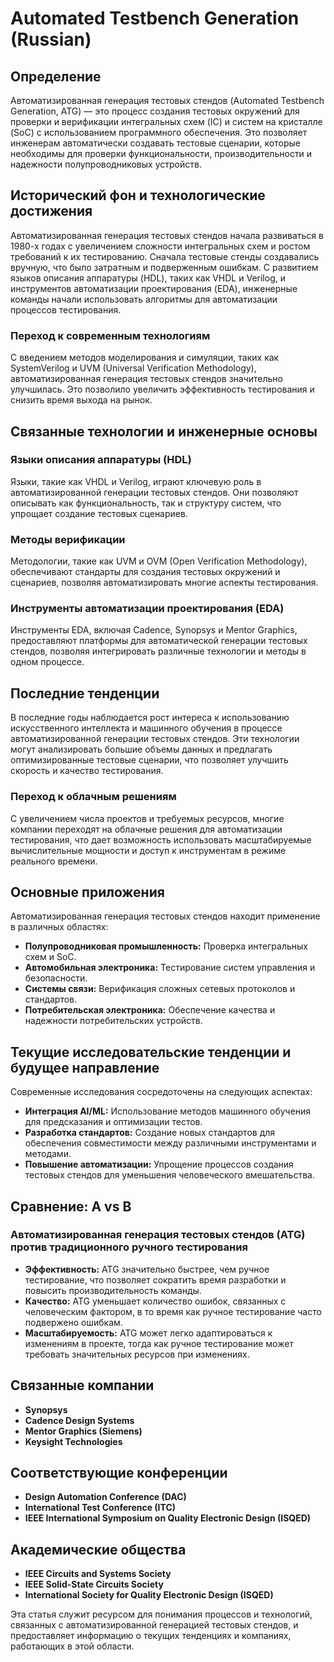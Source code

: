 # Automated Testbench Generation (Russian)

## Определение

Автоматизированная генерация тестовых стендов (Automated Testbench Generation, ATG) — это процесс создания тестовых окружений для проверки и верификации интегральных схем (IC) и систем на кристалле (SoC) с использованием программного обеспечения. Это позволяет инженерам автоматически создавать тестовые сценарии, которые необходимы для проверки функциональности, производительности и надежности полупроводниковых устройств.

## Исторический фон и технологические достижения

Автоматизированная генерация тестовых стендов начала развиваться в 1980-х годах с увеличением сложности интегральных схем и ростом требований к их тестированию. Сначала тестовые стенды создавались вручную, что было затратным и подверженным ошибкам. С развитием языков описания аппаратуры (HDL), таких как VHDL и Verilog, и инструментов автоматизации проектирования (EDA), инженерные команды начали использовать алгоритмы для автоматизации процессов тестирования.

### Переход к современным технологиям

С введением методов моделирования и симуляции, таких как SystemVerilog и UVM (Universal Verification Methodology), автоматизированная генерация тестовых стендов значительно улучшилась. Это позволило увеличить эффективность тестирования и снизить время выхода на рынок.

## Связанные технологии и инженерные основы

### Языки описания аппаратуры (HDL)

Языки, такие как VHDL и Verilog, играют ключевую роль в автоматизированной генерации тестовых стендов. Они позволяют описывать как функциональность, так и структуру систем, что упрощает создание тестовых сценариев.

### Методы верификации

Методологии, такие как UVM и OVM (Open Verification Methodology), обеспечивают стандарты для создания тестовых окружений и сценариев, позволяя автоматизировать многие аспекты тестирования.

### Инструменты автоматизации проектирования (EDA)

Инструменты EDA, включая Cadence, Synopsys и Mentor Graphics, предоставляют платформы для автоматической генерации тестовых стендов, позволяя интегрировать различные технологии и методы в одном процессе.

## Последние тенденции

В последние годы наблюдается рост интереса к использованию искусственного интеллекта и машинного обучения в процессе автоматизированной генерации тестовых стендов. Эти технологии могут анализировать большие объемы данных и предлагать оптимизированные тестовые сценарии, что позволяет улучшить скорость и качество тестирования.

### Переход к облачным решениям

С увеличением числа проектов и требуемых ресурсов, многие компании переходят на облачные решения для автоматизации тестирования, что дает возможность использовать масштабируемые вычислительные мощности и доступ к инструментам в режиме реального времени.

## Основные приложения

Автоматизированная генерация тестовых стендов находит применение в различных областях:

- **Полупроводниковая промышленность:** Проверка интегральных схем и SoC.
- **Автомобильная электроника:** Тестирование систем управления и безопасности.
- **Системы связи:** Верификация сложных сетевых протоколов и стандартов.
- **Потребительская электроника:** Обеспечение качества и надежности потребительских устройств.

## Текущие исследовательские тенденции и будущее направление

Современные исследования сосредоточены на следующих аспектах:

- **Интеграция AI/ML:** Использование методов машинного обучения для предсказания и оптимизации тестов.
- **Разработка стандартов:** Создание новых стандартов для обеспечения совместимости между различными инструментами и методами.
- **Повышение автоматизации:** Упрощение процессов создания тестовых стендов для уменьшения человеческого вмешательства.

## Сравнение: A vs B

### Автоматизированная генерация тестовых стендов (ATG) против традиционного ручного тестирования

- **Эффективность:** ATG значительно быстрее, чем ручное тестирование, что позволяет сократить время разработки и повысить производительность команды.
- **Качество:** ATG уменьшает количество ошибок, связанных с человеческим фактором, в то время как ручное тестирование часто подвержено ошибкам.
- **Масштабируемость:** ATG может легко адаптироваться к изменениям в проекте, тогда как ручное тестирование может требовать значительных ресурсов при изменениях.

## Связанные компании

- **Synopsys**
- **Cadence Design Systems**
- **Mentor Graphics (Siemens)**
- **Keysight Technologies**

## Соответствующие конференции

- **Design Automation Conference (DAC)**
- **International Test Conference (ITC)**
- **IEEE International Symposium on Quality Electronic Design (ISQED)**

## Академические общества

- **IEEE Circuits and Systems Society**
- **IEEE Solid-State Circuits Society**
- **International Society for Quality Electronic Design (ISQED)**

Эта статья служит ресурсом для понимания процессов и технологий, связанных с автоматизированной генерацией тестовых стендов, и предоставляет информацию о текущих тенденциях и компаниях, работающих в этой области.